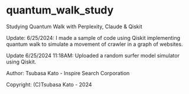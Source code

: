 # quantum_walk_study
Studying Quantum Walk with Perplexity, Claude &amp; Qiskit

Update: 6/25/2024: I made a sample of code using Qiskit implementing quantum walk to simulate a movement of crawler in a graph of websites.

Update 6/25/2024 11:18AM: Uploaded a random surfer model simulator using Qiskit.

Author: Tsubasa Kato - Inspire Search Corporation

Copyright: (C)Tsubasa Kato - 2024
